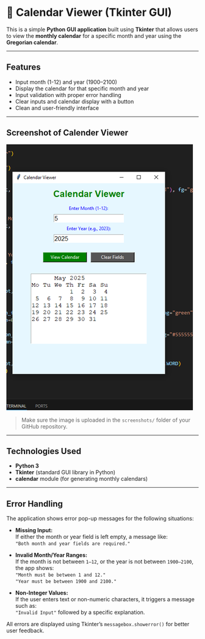 # 📆 Calendar Viewer (Tkinter GUI)

This is a simple **Python GUI application** built using **Tkinter** that allows users to view the **monthly calendar** for a specific month and year using the **Gregorian calendar**.

---

## Features

- Input month (1-12) and year (1900–2100)
- Display the calendar for that specific month and year
- Input validation with proper error handling
- Clear inputs and calendar display with a button
- Clean and user-friendly interface

---

## Screenshot of Calender Viewer

![Calendar Viewer Screenshot](https://github.com/RichoAye/Calendar-Viewer-/blob/main/output%20of%20%20Calendar%20Viewer%20.png?raw=true)

> Make sure the image is uploaded in the `screenshots/` folder of your GitHub repository.

---

##  Technologies Used

- **Python 3**
- **Tkinter** (standard GUI library in Python)
- **calendar** module (for generating monthly calendars)

---
##  Error Handling

The application shows error pop-up messages for the following situations:

- **Missing Input:**  
  If either the month or year field is left empty, a message like:  
  `"Both month and year fields are required."`

- **Invalid Month/Year Ranges:**  
  If the month is not between `1–12`, or the year is not between `1900–2100`, the app shows:  
  `"Month must be between 1 and 12."`  
  `"Year must be between 1900 and 2100."`

- **Non-Integer Values:**  
  If the user enters text or non-numeric characters, it triggers a message such as:  
  `"Invalid Input"` followed by a specific explanation.

All errors are displayed using Tkinter’s `messagebox.showerror()` for better user feedback.
